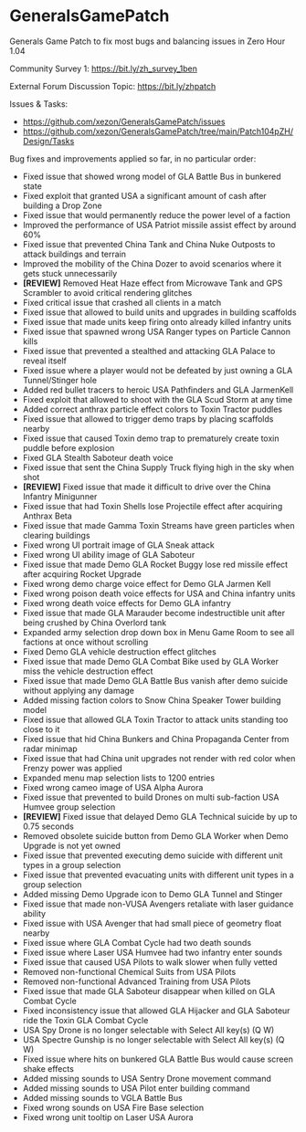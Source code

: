 # GeneralsGamePatch
Generals Game Patch to fix most bugs and balancing issues in Zero Hour 1.04

Community Survey 1: https://bit.ly/zh_survey_1ben

External Forum Discussion Topic: https://bit.ly/zhpatch

Issues & Tasks:
- https://github.com/xezon/GeneralsGamePatch/issues
- https://github.com/xezon/GeneralsGamePatch/tree/main/Patch104pZH/Design/Tasks

Bug fixes and improvements applied so far, in no particular order:
- Fixed issue that showed wrong model of GLA Battle Bus in bunkered state
- Fixed exploit that granted USA a significant amount of cash after building a Drop Zone
- Fixed issue that would permanently reduce the power level of a faction
- Improved the performance of USA Patriot missile assist effect by around 60%
- Fixed issue that prevented China Tank and China Nuke Outposts to attack buildings and terrain
- Improved the mobility of the China Dozer to avoid scenarios where it gets stuck unnecessarily
- **[REVIEW]** Removed Heat Haze effect from Microwave Tank and GPS Scrambler to avoid critical rendering glitches
- Fixed critical issue that crashed all clients in a match
- Fixed issue that allowed to build units and upgrades in building scaffolds
- Fixed issue that made units keep firing onto already killed infantry units
- Fixed issue that spawned wrong USA Ranger types on Particle Cannon kills
- Fixed issue that prevented a stealthed and attacking GLA Palace to reveal itself
- Fixed issue where a player would not be defeated by just owning a GLA Tunnel/Stinger hole
- Added red bullet tracers to heroic USA Pathfinders and GLA JarmenKell
- Fixed exploit that allowed to shoot with the GLA Scud Storm at any time
- Added correct anthrax particle effect colors to Toxin Tractor puddles
- Fixed issue that allowed to trigger demo traps by placing scaffolds nearby
- Fixed issue that caused Toxin demo trap to prematurely create toxin puddle before explosion
- Fixed GLA Stealth Saboteur death voice
- Fixed issue that sent the China Supply Truck flying high in the sky when shot
- **[REVIEW]** Fixed issue that made it difficult to drive over the China Infantry Minigunner
- Fixed issue that had Toxin Shells lose Projectile effect after acquiring Anthrax Beta
- Fixed issue that made Gamma Toxin Streams have green particles when clearing buildings
- Fixed wrong UI portrait image of GLA Sneak attack
- Fixed wrong UI ability image of GLA Saboteur
- Fixed issue that made Demo GLA Rocket Buggy lose red missile effect after acquiring Rocket Upgrade
- Fixed wrong demo charge voice effect for Demo GLA Jarmen Kell
- Fixed wrong poison death voice effects for USA and China infantry units
- Fixed wrong death voice effects for Demo GLA infantry
- Fixed issue that made GLA Marauder become indestructible unit after being crushed by China Overlord tank
- Expanded army selection drop down box in Menu Game Room to see all factions at once without scrolling
- Fixed Demo GLA vehicle destruction effect glitches
- Fixed issue that made Demo GLA Combat Bike used by GLA Worker miss the vehicle destruction effect
- Fixed issue that made Demo GLA Battle Bus vanish after demo suicide without applying any damage
- Added missing faction colors to Snow China Speaker Tower building model
- Fixed issue that allowed GLA Toxin Tractor to attack units standing too close to it
- Fixed issue that hid China Bunkers and China Propaganda Center from radar minimap
- Fixed issue that had China unit upgrades not render with red color when Frenzy power was applied
- Expanded menu map selection lists to 1200 entries
- Fixed wrong cameo image of USA Alpha Aurora
- Fixed issue that prevented to build Drones on multi sub-faction USA Humvee group selection
- **[REVIEW]** Fixed issue that delayed Demo GLA Technical suicide by up to 0.75 seconds
- Removed obsolete suicide button from Demo GLA Worker when Demo Upgrade is not yet owned
- Fixed issue that prevented executing demo suicide with different unit types in a group selection
- Fixed issue that prevented evacuating units with different unit types in a group selection
- Added missing Demo Upgrade icon to Demo GLA Tunnel and Stinger
- Fixed issue that made non-VUSA Avengers retaliate with laser guidance ability
- Fixed issue with USA Avenger that had small piece of geometry float nearby
- Fixed issue where GLA Combat Cycle had two death sounds
- Fixed issue where Laser USA Humvee had two infantry enter sounds 
- Fixed issue that caused USA Pilots to walk slower when fully vetted
- Removed non-functional Chemical Suits from USA Pilots
- Removed non-functional Advanced Training from USA Pilots
- Fixed issue that made GLA Saboteur disappear when killed on GLA Combat Cycle
- Fixed inconsistency issue that allowed GLA Hijacker and GLA Saboteur ride the Toxin GLA Combat Cycle
- USA Spy Drone is no longer selectable with Select All key(s) (Q W)
- USA Spectre Gunship is no longer selectable with Select All key(s) (Q W)
- Fixed issue where hits on bunkered GLA Battle Bus would cause screen shake effects
- Added missing sounds to USA Sentry Drone movement command
- Added missing sounds to USA Pilot enter building command
- Added missing sounds to VGLA Battle Bus
- Fixed wrong sounds on USA Fire Base selection
- Fixed wrong unit tooltip on Laser USA Aurora
